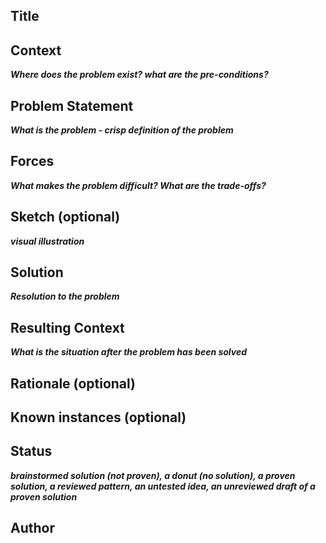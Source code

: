 ## Title  


## Context  
***Where does the problem exist? what are the pre-conditions?***

## Problem Statement
***What is the problem - crisp definition of the problem*** 

## Forces  
***What makes the problem difficult? What are the trade-offs?***   

## Sketch (optional)  
***visual illustration***

## Solution  
***Resolution to the problem***    

## Resulting Context    
***What is the situation after the problem has been solved***

## Rationale (optional)  

## Known instances (optional)  

## Status  
***brainstormed solution (not proven), a donut (no solution), a proven solution, a reviewed pattern, an untested idea, an unreviewed draft of a proven solution***

   

## Author   